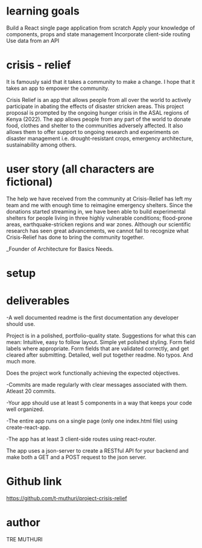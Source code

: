 # learning goals

Build a React single page application from scratch
Apply your knowledge of components, props and state management
Incorporate client-side routing
Use data from an API

# crisis - relief

It is famously said that it takes a community to make a change. I hope that it takes an app to empower the community.

Crisis Relief is an app that allows people from all over the world to actively participate in abating the effects of disaster stricken areas. This project proposal is prompted by the ongoing hunger crisis in the ASAL regions of Kenya (2022). The app allows people from any part of the world to donate food, clothes and shelter to the communities adversely affected. It also allows them to offer support to ongoing research and experiments on disaster management i.e. drought-resistant crops, emergency architecture, sustainability among others.

# user story (all characters are fictional)

The help we have received from the community at Crisis-Relief has left my team and me with enough time to reimagine emergency shelters. Since the donations started streaming in, we have been able to build experimental shelters for people living in three highly vulnerable conditions; flood-prone areas, earthquake-stricken regions and war zones. Although our scientific research has seen great advancements, we cannot fail to recognize what Crisis-Relief has done to bring the community together.

_Founder of Architecture for Basics Needs.

# setup

# deliverables

-A well documented readme is the first documentation any developer should use.

Project is in a polished, portfolio-quality state. Suggestions for what this can mean: Intuitive, easy to follow layout. Simple yet polished styling. Form field labels where appropriate. Form fields that are validated correctly, and get cleared after submitting. Detailed, well put together readme. No typos. And much more.

Does the project work functionally achieving the expected objectives.

-Commits are made regularly with clear messages associated with them. Atleast 20 commits.

-Your app should use at least 5 components in a way that keeps your code well organized.

-The entire app runs on a single page (only one index.html file) using create-react-app.

-The app has at least 3 client-side routes using react-router.

The app uses a json-server to create a RESTful API for your backend and make both a GET and a POST request to the json server.

# Github link

https://github.com/t-muthuri/project-crisis-relief

# author

TRE MUTHURI